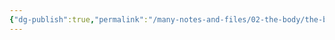 ```yaml
---
{"dg-publish":true,"permalink":"/many-notes-and-files/02-the-body/the-body/","noteIcon":"","created":"2025-10-09T21:03:46.933+02:00","updated":"2025-10-09T21:03:51.269+02:00"}
---
```


